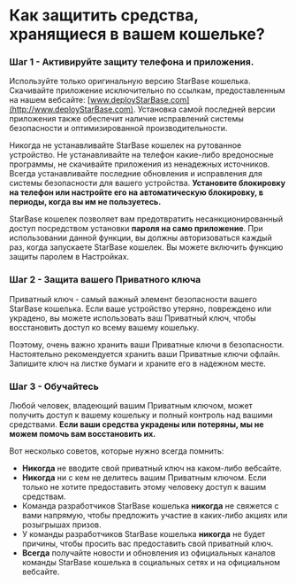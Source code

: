 # Как защитить средства, хранящиеся в вашем кошельке?

### Шаг 1 - Активируйте защиту телефона и приложения.

Используйте только оригинальную версию StarBase кошелька. Скачивайте приложение исключительно по ссылкам, предоставленным на нашем вебсайте: [www.deployStarBase.com](http://www.deployStarBase.com). Установка самой последней версии приложения также обеспечит наличие исправлений системы безопасности и оптимизированной производительности.

Никогда не устанавливайте StarBase кошелек на рутованное устройство. Не устанавливайте на телефон какие-либо вредоносные программы, не скачивайте приложения из ненадежных источников. Всегда устанавливайте последние обновления и исправления для системы безопасности для вашего устройства. **Установите блокировку на телефон или настройте его на автоматическую блокировку, в периоды, когда вы им не пользуетесь.**

StarBase кошелек позволяет вам предотвратить несанкционированный доступ посредством установки **пароля на само приложение**. При использовании данной функции, вы должны авторизоваться каждый раз, когда запускаете StarBase кошелек. Вы можете включить функцию защиты паролем в Настройках.

### Шаг 2 - Защита вашего Приватного ключа

Приватный ключ - самый важный элемент безопасности вашего StarBase кошелька. Если ваше устройство утеряно, повреждено или украдено, вы можете использовать ваш Приватный ключ, чтобы восстановить доступ ко всему вашему кошельку.

Поэтому, очень важно хранить ваши Приватные ключи в безопасности. Настоятельно рекомендуется хранить ваши Приватные ключи офлайн. Запишите ключ на листке бумаги и храните его в надежном месте.

### Шаг 3 - Обучайтесь

Любой человек, владеющий вашим Приватным ключом, может получить доступ к вашему кошельку и полный контроль над вашими средствами. **Если ваши средства украдены или потеряны, мы не можем помочь вам восстановить их.**

Вот несколько советов, которые нужно всегда помнить:

- **Никогда** не вводите свой приватный ключ на каком-либо вебсайте.
- **Никогда** ни с кем не делитесь вашим Приватным ключом. Если только не хотите предоставить этому человеку доступ к вашим средствам.
- Команда разработчиков StarBase кошелька **никогда** не свяжется с вами напрямую, чтобы предложить участие в каких-либо акциях или розыгрышах призов.
- У команды разработчиков StarBase кошелька **никогда** не будет причины, чтобы просить вас предоставить свой приватный ключ.
- **Всегда** получайте новости и обновления из официальных каналов команды StarBase кошелька в социальных сетях и на официальном вебсайте.
